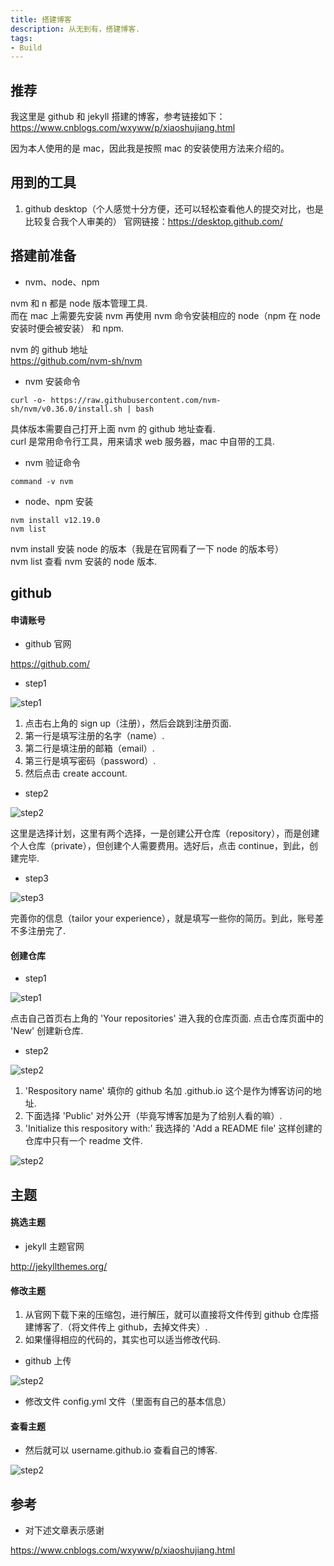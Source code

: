 ```yaml
---
title: 搭建博客
description: 从无到有，搭建博客.
tags:
- Build
---
```


## 推荐

我这里是 github 和 jekyll 搭建的博客，参考链接如下：
https://www.cnblogs.com/wxyww/p/xiaoshujiang.html

因为本人使用的是 mac，因此我是按照 mac 的安装使用方法来介绍的。

## 用到的工具

1. github desktop（个人感觉十分方便，还可以轻松查看他人的提交对比，也是比较复合我个人审美的）
官网链接：https://desktop.github.com/

## 搭建前准备

* nvm、node、npm

nvm 和 n 都是 node 版本管理工具.<br>
而在 mac 上需要先安装 nvm 再使用 nvm 命令安装相应的 node（npm 在 node 安装时便会被安装） 和 npm.<br>

nvm 的 github 地址<br>
https://github.com/nvm-sh/nvm

* nvm 安装命令

```
curl -o- https://raw.githubusercontent.com/nvm-sh/nvm/v0.36.0/install.sh | bash
```

具体版本需要自己打开上面 nvm 的 github 地址查看.<br>
curl 是常用命令行工具，用来请求 web 服务器，mac 中自带的工具.<br>

* nvm 验证命令

```
command -v nvm
```

* node、npm 安装

```
nvm install v12.19.0
nvm list
```

nvm install 安装 node 的版本（我是在官网看了一下 node 的版本号）<br>
nvm list 查看 nvm 安装的 node 版本.<br>

## github

#### 申请账号

* github 官网

https://github.com/

* step1

![step1](https://s1.ax1x.com/2020/10/23/BACbD0.png)

1. 点击右上角的 sign up（注册），然后会跳到注册页面.
2. 第一行是填写注册的名字（name）.
3. 第二行是填注册的邮箱（email）.
4. 第三行是填写密码（password）.
5. 然后点击 create account.

* step2

![step2](https://s1.ax1x.com/2020/10/23/BA9om6.png)

这里是选择计划，这里有两个选择，一是创建公开仓库（repository），而是创建个人仓库（private），但创建个人需要费用。选好后，点击 continue，到此，创建完毕.

* step3

![step3](https://s1.ax1x.com/2020/10/23/BA97TO.png)

完善你的信息（tailor your experience），就是填写一些你的简历。到此，账号差不多注册完了.

#### 创建仓库

* step1

![step1](https://s1.ax1x.com/2020/10/23/BAl6Y9.png)

点击自己首页右上角的 'Your repositories' 进入我的仓库页面.
点击仓库页面中的 'New' 创建新仓库.

* step2

![step2](https://s1.ax1x.com/2020/10/23/BAl2S1.png)

1. 'Respository name' 填你的 github 名加 .github.io 这个是作为博客访问的地址.<br>
2. 下面选择 'Public' 对外公开（毕竟写博客加是为了给别人看的嘛）.<br>
3. 'Initialize this respository with:' 我选择的 'Add a README file' 这样创建的仓库中只有一个 readme 文件.<br>

![step2](https://s1.ax1x.com/2020/10/23/BAlcWR.png)

## 主题

#### 挑选主题

* jekyll 主题官网

http://jekyllthemes.org/

#### 修改主题

1. 从官网下载下来的压缩包，进行解压，就可以直接将文件传到 github 仓库搭建博客了.（将文件传上 github，去掉文件夹）.<br>
2. 如果懂得相应的代码的，其实也可以适当修改代码.<br>

* github 上传

![step2](https://s1.ax1x.com/2020/10/23/BAGR4e.png)

* 修改文件 config.yml 文件（里面有自己的基本信息）

#### 查看主题

* 然后就可以 username.github.io 查看自己的博客.

![step2](https://s1.ax1x.com/2020/10/23/BAJUqP.png)

## 参考

* 对下述文章表示感谢

https://www.cnblogs.com/wxyww/p/xiaoshujiang.html


